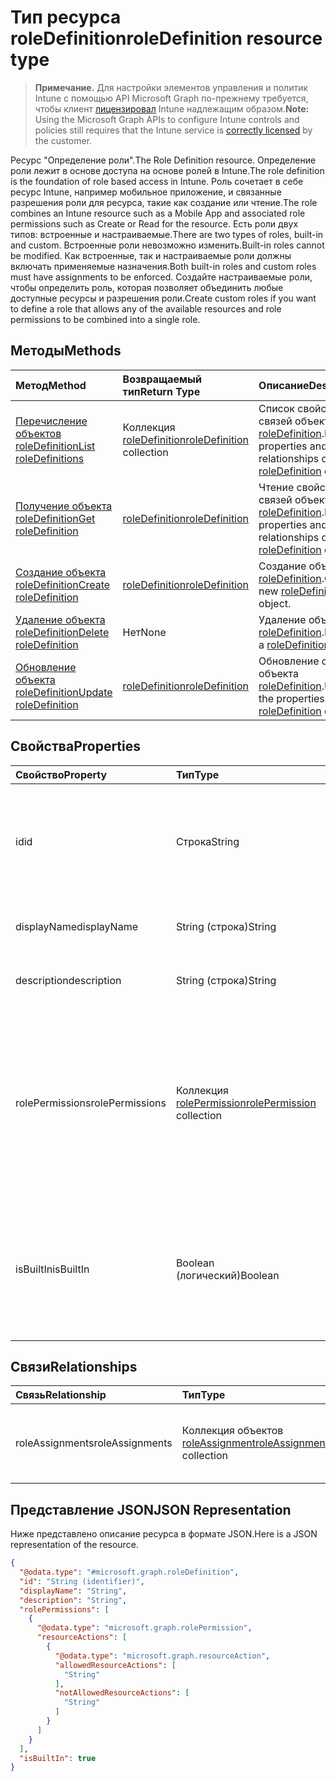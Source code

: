 # <a name="roledefinition-resource-type"></a><span data-ttu-id="9860d-101">Тип ресурса roleDefinition</span><span class="sxs-lookup"><span data-stu-id="9860d-101">roleDefinition resource type</span></span>

> <span data-ttu-id="9860d-102">**Примечание.** Для настройки элементов управления и политик Intune с помощью API Microsoft Graph по-прежнему требуется, чтобы клиент [лицензировал](https://go.microsoft.com/fwlink/?linkid=839381) Intune надлежащим образом.</span><span class="sxs-lookup"><span data-stu-id="9860d-102">**Note:** Using the Microsoft Graph APIs to configure Intune controls and policies still requires that the Intune service is [correctly licensed](https://go.microsoft.com/fwlink/?linkid=839381) by the customer.</span></span>

<span data-ttu-id="9860d-103">Ресурс "Определение роли".</span><span class="sxs-lookup"><span data-stu-id="9860d-103">The Role Definition resource.</span></span> <span data-ttu-id="9860d-104">Определение роли лежит в основе доступа на основе ролей в Intune.</span><span class="sxs-lookup"><span data-stu-id="9860d-104">The role definition is the foundation of role based access in Intune.</span></span> <span data-ttu-id="9860d-105">Роль сочетает в себе ресурс Intune, например мобильное приложение, и связанные разрешения роли для ресурса, такие как создание или чтение.</span><span class="sxs-lookup"><span data-stu-id="9860d-105">The role combines an Intune resource such as a Mobile App and associated role permissions such as Create or Read for the resource.</span></span> <span data-ttu-id="9860d-106">Есть роли двух типов: встроенные и настраиваемые.</span><span class="sxs-lookup"><span data-stu-id="9860d-106">There are two types of roles, built-in and custom.</span></span> <span data-ttu-id="9860d-107">Встроенные роли невозможно изменить.</span><span class="sxs-lookup"><span data-stu-id="9860d-107">Built-in roles cannot be modified.</span></span> <span data-ttu-id="9860d-108">Как встроенные, так и настраиваемые роли должны включать применяемые назначения.</span><span class="sxs-lookup"><span data-stu-id="9860d-108">Both built-in roles and custom roles must have assignments to be enforced.</span></span> <span data-ttu-id="9860d-109">Создайте настраиваемые роли, чтобы определить роль, которая позволяет объединить любые доступные ресурсы и разрешения роли.</span><span class="sxs-lookup"><span data-stu-id="9860d-109">Create custom roles if you want to define a role that allows any of the available resources and role permissions to be combined into a single role.</span></span>
## <a name="methods"></a><span data-ttu-id="9860d-110">Методы</span><span class="sxs-lookup"><span data-stu-id="9860d-110">Methods</span></span>
|<span data-ttu-id="9860d-111">Метод</span><span class="sxs-lookup"><span data-stu-id="9860d-111">Method</span></span>|<span data-ttu-id="9860d-112">Возвращаемый тип</span><span class="sxs-lookup"><span data-stu-id="9860d-112">Return Type</span></span>|<span data-ttu-id="9860d-113">Описание</span><span class="sxs-lookup"><span data-stu-id="9860d-113">Description</span></span>|
|:---|:---|:---|
|[<span data-ttu-id="9860d-114">Перечисление объектов roleDefinition</span><span class="sxs-lookup"><span data-stu-id="9860d-114">List roleDefinitions</span></span>](../api/intune_rbac_roledefinition_list.md)|<span data-ttu-id="9860d-115">Коллекция [roleDefinition](../resources/intune_rbac_roledefinition.md)</span><span class="sxs-lookup"><span data-stu-id="9860d-115">[roleDefinition](../resources/intune_rbac_roledefinition.md) collection</span></span>|<span data-ttu-id="9860d-116">Список свойств и связей объектов [roleDefinition](../resources/intune_rbac_roledefinition.md).</span><span class="sxs-lookup"><span data-stu-id="9860d-116">List properties and relationships of the [roleDefinition](../resources/intune_rbac_roledefinition.md) objects.</span></span>|
|[<span data-ttu-id="9860d-117">Получение объекта roleDefinition</span><span class="sxs-lookup"><span data-stu-id="9860d-117">Get roleDefinition</span></span>](../api/intune_rbac_roledefinition_get.md)|[<span data-ttu-id="9860d-118">roleDefinition</span><span class="sxs-lookup"><span data-stu-id="9860d-118">roleDefinition</span></span>](../resources/intune_rbac_roledefinition.md)|<span data-ttu-id="9860d-119">Чтение свойств и связей объекта [roleDefinition](../resources/intune_rbac_roledefinition.md).</span><span class="sxs-lookup"><span data-stu-id="9860d-119">Read properties and relationships of the [roleDefinition](../resources/intune_rbac_roledefinition.md) object.</span></span>|
|[<span data-ttu-id="9860d-120">Создание объекта roleDefinition</span><span class="sxs-lookup"><span data-stu-id="9860d-120">Create roleDefinition</span></span>](../api/intune_rbac_roledefinition_create.md)|[<span data-ttu-id="9860d-121">roleDefinition</span><span class="sxs-lookup"><span data-stu-id="9860d-121">roleDefinition</span></span>](../resources/intune_rbac_roledefinition.md)|<span data-ttu-id="9860d-122">Создание объекта [roleDefinition](../resources/intune_rbac_roledefinition.md).</span><span class="sxs-lookup"><span data-stu-id="9860d-122">Create a new [roleDefinition](../resources/intune_rbac_roledefinition.md) object.</span></span>|
|[<span data-ttu-id="9860d-123">Удаление объекта roleDefinition</span><span class="sxs-lookup"><span data-stu-id="9860d-123">Delete roleDefinition</span></span>](../api/intune_rbac_roledefinition_delete.md)|<span data-ttu-id="9860d-124">Нет</span><span class="sxs-lookup"><span data-stu-id="9860d-124">None</span></span>|<span data-ttu-id="9860d-125">Удаление объекта [roleDefinition](../resources/intune_rbac_roledefinition.md).</span><span class="sxs-lookup"><span data-stu-id="9860d-125">Deletes a [roleDefinition](../resources/intune_rbac_roledefinition.md).</span></span>|
|[<span data-ttu-id="9860d-126">Обновление объекта roleDefinition</span><span class="sxs-lookup"><span data-stu-id="9860d-126">Update roleDefinition</span></span>](../api/intune_rbac_roledefinition_update.md)|[<span data-ttu-id="9860d-127">roleDefinition</span><span class="sxs-lookup"><span data-stu-id="9860d-127">roleDefinition</span></span>](../resources/intune_rbac_roledefinition.md)|<span data-ttu-id="9860d-128">Обновление свойств объекта [roleDefinition](../resources/intune_rbac_roledefinition.md).</span><span class="sxs-lookup"><span data-stu-id="9860d-128">Update the properties of a [roleDefinition](../resources/intune_rbac_roledefinition.md) object.</span></span>|

## <a name="properties"></a><span data-ttu-id="9860d-129">Свойства</span><span class="sxs-lookup"><span data-stu-id="9860d-129">Properties</span></span>
|<span data-ttu-id="9860d-130">Свойство</span><span class="sxs-lookup"><span data-stu-id="9860d-130">Property</span></span>|<span data-ttu-id="9860d-131">Тип</span><span class="sxs-lookup"><span data-stu-id="9860d-131">Type</span></span>|<span data-ttu-id="9860d-132">Описание</span><span class="sxs-lookup"><span data-stu-id="9860d-132">Description</span></span>|
|:---|:---|:---|
|<span data-ttu-id="9860d-133">id</span><span class="sxs-lookup"><span data-stu-id="9860d-133">id</span></span>|<span data-ttu-id="9860d-134">Строка</span><span class="sxs-lookup"><span data-stu-id="9860d-134">String</span></span>|<span data-ttu-id="9860d-135">Ключ объекта.</span><span class="sxs-lookup"><span data-stu-id="9860d-135">Key of the entity.</span></span> <span data-ttu-id="9860d-136">Это свойство доступно только для чтения и создается автоматически.</span><span class="sxs-lookup"><span data-stu-id="9860d-136">This is read-only and automatically generated.</span></span>|
|<span data-ttu-id="9860d-137">displayName</span><span class="sxs-lookup"><span data-stu-id="9860d-137">displayName</span></span>|<span data-ttu-id="9860d-138">String (строка)</span><span class="sxs-lookup"><span data-stu-id="9860d-138">String</span></span>|<span data-ttu-id="9860d-139">Отображаемое имя определения роли.</span><span class="sxs-lookup"><span data-stu-id="9860d-139">Display Name of the Role definition.</span></span>|
|<span data-ttu-id="9860d-140">description</span><span class="sxs-lookup"><span data-stu-id="9860d-140">description</span></span>|<span data-ttu-id="9860d-141">String (строка)</span><span class="sxs-lookup"><span data-stu-id="9860d-141">String</span></span>|<span data-ttu-id="9860d-142">Описание определения роли.</span><span class="sxs-lookup"><span data-stu-id="9860d-142">Description of the Role definition.</span></span>|
|<span data-ttu-id="9860d-143">rolePermissions</span><span class="sxs-lookup"><span data-stu-id="9860d-143">rolePermissions</span></span>|<span data-ttu-id="9860d-144">Коллекция [rolePermission](../resources/intune_rbac_rolepermission.md)</span><span class="sxs-lookup"><span data-stu-id="9860d-144">[rolePermission](../resources/intune_rbac_rolepermission.md) collection</span></span>|<span data-ttu-id="9860d-145">Список разрешений, активированных для роли.</span><span class="sxs-lookup"><span data-stu-id="9860d-145">List of Role Permissions this role is allowed to perform.</span></span> <span data-ttu-id="9860d-146">Они должны соответствовать объекту actionName, который определен как часть rolePermission.</span><span class="sxs-lookup"><span data-stu-id="9860d-146">These must match the actionName that is defined as part of the rolePermission.</span></span>|
|<span data-ttu-id="9860d-147">isBuiltIn</span><span class="sxs-lookup"><span data-stu-id="9860d-147">isBuiltIn</span></span>|<span data-ttu-id="9860d-148">Boolean (логический)</span><span class="sxs-lookup"><span data-stu-id="9860d-148">Boolean</span></span>|<span data-ttu-id="9860d-149">Тип роли.</span><span class="sxs-lookup"><span data-stu-id="9860d-149">Type of Role.</span></span> <span data-ttu-id="9860d-150">Для встроенного определения роли задается значение True, а для настраиваемого — False.</span><span class="sxs-lookup"><span data-stu-id="9860d-150">Set to True if it is built-in, or set to False if it is a custom role definition.</span></span>|

## <a name="relationships"></a><span data-ttu-id="9860d-151">Связи</span><span class="sxs-lookup"><span data-stu-id="9860d-151">Relationships</span></span>
|<span data-ttu-id="9860d-152">Связь</span><span class="sxs-lookup"><span data-stu-id="9860d-152">Relationship</span></span>|<span data-ttu-id="9860d-153">Тип</span><span class="sxs-lookup"><span data-stu-id="9860d-153">Type</span></span>|<span data-ttu-id="9860d-154">Описание</span><span class="sxs-lookup"><span data-stu-id="9860d-154">Description</span></span>|
|:---|:---|:---|
|<span data-ttu-id="9860d-155">roleAssignments</span><span class="sxs-lookup"><span data-stu-id="9860d-155">roleAssignments</span></span>|<span data-ttu-id="9860d-156">Коллекция объектов [roleAssignment](../resources/intune_rbac_roleassignment.md)</span><span class="sxs-lookup"><span data-stu-id="9860d-156">[roleAssignment](../resources/intune_rbac_roleassignment.md) collection</span></span>|<span data-ttu-id="9860d-157">Список назначений ролей для определения роли.</span><span class="sxs-lookup"><span data-stu-id="9860d-157">List of Role assignments for this role definition.</span></span>|

## <a name="json-representation"></a><span data-ttu-id="9860d-158">Представление JSON</span><span class="sxs-lookup"><span data-stu-id="9860d-158">JSON Representation</span></span>
<span data-ttu-id="9860d-159">Ниже представлено описание ресурса в формате JSON.</span><span class="sxs-lookup"><span data-stu-id="9860d-159">Here is a JSON representation of the resource.</span></span>
<!--{
  "blockType": "resource",
  "keyProperty": "id",
  "baseType": "microsoft.graph.entity",
  "@odata.type": "microsoft.graph.roleDefinition"
}-->
``` json
{
  "@odata.type": "#microsoft.graph.roleDefinition",
  "id": "String (identifier)",
  "displayName": "String",
  "description": "String",
  "rolePermissions": [
    {
      "@odata.type": "microsoft.graph.rolePermission",
      "resourceActions": [
        {
          "@odata.type": "microsoft.graph.resourceAction",
          "allowedResourceActions": [
            "String"
          ],
          "notAllowedResourceActions": [
            "String"
          ]
        }
      ]
    }
  ],
  "isBuiltIn": true
}
```




